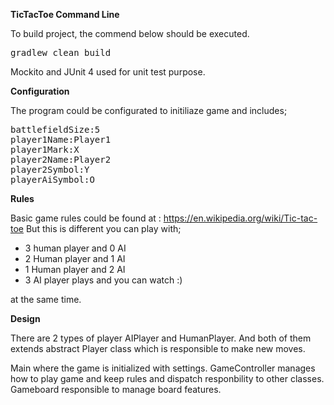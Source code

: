 <b>TicTacToe Command Line</b>

To build project, the commend below should be executed.
<pre>gradlew clean build</pre>

Mockito and JUnit 4 used for unit test purpose.

<b>Configuration</b>

The program could be configurated to initiliaze game and includes;

<pre>
battlefieldSize:5
player1Name:Player1
player1Mark:X
player2Name:Player2
player2Symbol:Y
playerAiSymbol:O
</pre> 

<b>Rules</b>

Basic game rules could be found at : https://en.wikipedia.org/wiki/Tic-tac-toe 
But this is different you can play with;
 <ul>
 <li>3 human player and 0 AI</li>
 <li>2 Human player and 1 AI</li>
 <li>1 Human player and 2 AI</li>
 <li>3 AI player plays and you can watch :)</li>
 </ul>
 at the same time.
 
<b>Design</b>

There are 2 types of player AIPlayer and HumanPlayer. And both of them extends abstract Player class which
is responsible to make new moves.

Main where the game is initialized with settings.
GameController manages how to play game and keep rules and dispatch responbility to other classes.
Gameboard responsible to manage board features.